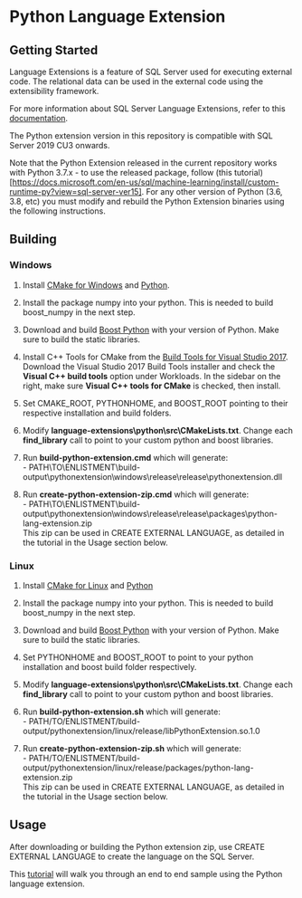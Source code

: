 # Python Language Extension 

## Getting Started
Language Extensions is a feature of SQL Server used for executing external code. The relational data can be used in the external code using the extensibility framework.

For more information about SQL Server Language Extensions, refer to this [documentation](https://docs.microsoft.com/en-us/sql/language-extensions/language-extensions-overview?view=sql-server-ver15).

The Python extension version in this repository is compatible with SQL Server 2019 CU3 onwards. 

Note that the Python Extension released in the current repository works with Python 3.7.x - to use the released package, follow (this tutorial)[https://docs.microsoft.com/en-us/sql/machine-learning/install/custom-runtime-py?view=sql-server-ver15]. For any other version of Python (3.6, 3.8, etc) you must modify and rebuild the Python Extension binaries using the following instructions.

## Building

### Windows
1. Install [CMake for Windows](https://cmake.org/download/) and [Python](https://www.python.org/downloads/release/python-379/).

1. Install the package numpy into your python. This is needed to build boost_numpy in the next step.

1. Download and build [Boost Python](https://www.boost.org/doc/libs/1_74_0/libs/python/doc/html/building/no_install_quickstart.html) with your version of Python. Make sure to build the static libraries.

1. Install C++ Tools for CMake from the [Build Tools for Visual Studio 2017](https://my.visualstudio.com/Downloads?q=visual%20studio%202017&wt.mc_id=o~msft~vscom~older-downloads). 
		Download the Visual Studio 2017 Build Tools installer and check the **Visual C++ build tools** option under Workloads. In the sidebar on the right, make sure **Visual C++ tools for CMake** is checked, then install.
		
1. Set CMAKE_ROOT, PYTHONHOME, and BOOST_ROOT pointing to their respective installation and build folders.

1. Modify **language-extensions\python\src\CMakeLists.txt**. Change each **find_library** call to point to your custom python and boost libraries. 

1. Run **build-python-extension.cmd** which will generate: \
		- PATH\TO\ENLISTMENT\build-output\pythonextension\windows\release\release\pythonextension.dll 
		
1. Run **create-python-extension-zip.cmd** which will generate: \
		- PATH\TO\ENLISTMENT\build-output\pythonextension\windows\release\release\packages\python-lang-extension.zip \
		This zip can be used in CREATE EXTERNAL LANGUAGE, as detailed in the tutorial in the Usage section below.

### Linux
1. Install [CMake for Linux](https://cmake.org/download/) and [Python](https://www.python.org/downloads/source/)

1. Install the package numpy into your python. This is needed to build boost_numpy in the next step.

1. Download and build [Boost Python](https://www.boost.org/doc/libs/1_74_0/libs/python/doc/html/building/no_install_quickstart.html) with your version of Python. Make sure to build the static libraries.

1. Set PYTHONHOME and BOOST_ROOT to point to your python installation and boost build folder respectively.

1. Modify **language-extensions\python\src\CMakeLists.txt**. Change each **find_library** call to point to your custom python and boost libraries. 

1. Run **build-python-extension.sh** which will generate: \
		- PATH/TO/ENLISTMENT/build-output/pythonextension/linux/release/libPythonExtension.so.1.0 

1. Run **create-python-extension-zip.sh** which will generate: \
		- PATH/TO/ENLISTMENT/build-output/pythonextension/linux/release/packages/python-lang-extension.zip \
		This zip can be used in CREATE EXTERNAL LANGUAGE, as detailed in the tutorial in the Usage section below.

## Usage
After downloading or building the Python extension zip, use CREATE EXTERNAL LANGUAGE to create the language on the SQL Server. 

This [tutorial](https://docs.microsoft.com/en-us/sql/machine-learning/install/custom-runtime-py?view=sql-server-ver15) will walk you through an end to end sample using the Python language extension. 
